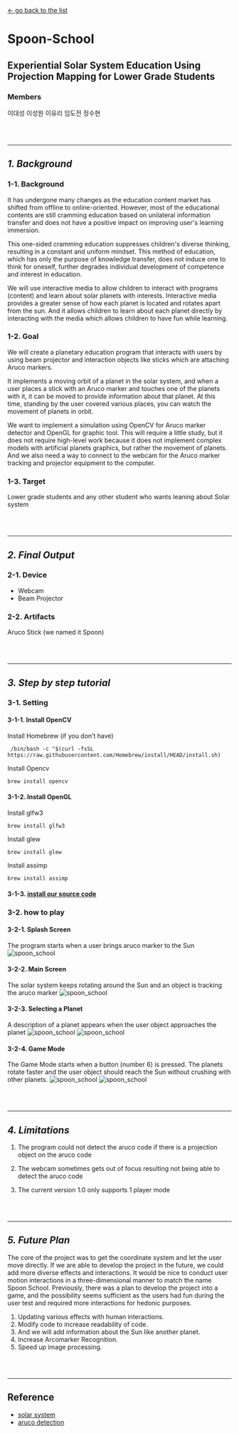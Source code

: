 [← go back to the list](../../HCI.md)

# Spoon-School

## Experiential Solar System Education Using Projection Mapping for Lower Grade Students

### Members
이대성 이성원 이유리 임도전 정수현

<br><br>

***
## *1. Background*

### 1-1. Background
It has undergone many changes as the education content market has shifted from offline to online-oriented. However, most of the educational contents are still cramming education based on unilateral information transfer and does not have a positive impact on improving user's learning immersion.

This one-sided cramming education suppresses children's diverse thinking, resulting in a constant and uniform mindset. This method of education, which has only the purpose of knowledge transfer, does not induce one to think for oneself, further degrades individual development of competence and interest in education.

We will use interactive media to allow children to interact with programs (content) and learn about solar planets with interests. Interactive media provides a greater sense of how each planet is located and rotates apart from the sun. And it allows children to learn about each planet directly by interacting with the media which allows children to have fun while learning.

### 1-2. Goal
We will create a planetary education program that interacts with users by using beam projector and interaction objects like sticks which are attaching Aruco markers.

It implements a moving orbit of a planet in the solar system, and when a user places a stick with an Aruco marker and touches one of the planets with it, it can be moved to provide information about that planet. At this time, standing by the user covered various places, you can watch the movement of planets in orbit.

We want to implement a simulation using OpenCV for Aruco marker detector and OpenGL for graphic tool. This will require a little study, but it does not require high-level work because it does not implement complex models with artificial planets graphics, but rather the movement of planets. And we also need a way to connect to the webcam for the Aruco marker tracking and projector equipment to the computer.

### 1-3. Target
Lower grade students and any other student who wants leaning about Solar system 

<br><br>

***
## *2. Final Output*

### 2-1. Device
- Webcam
- Beam Projector

### 2-2. Artifacts
Aruco Stick (we named it Spoon)

<br><br>

***
## *3. Step by step tutorial*

### 3-1. Setting

#### 3-1-1. Install OpenCV
Install Homebrew (if you don’t have)
```
 /bin/bash -c "$(curl -fsSL https://raw.githubusercontent.com/Homebrew/install/HEAD/install.sh)
```

Install Opencv
```
brew install opencv
```

#### 3-1-2. Install OpenGL
Install glfw3
```
brew install glfw3
```
Install glew
```
brew install glew
```
Install assimp
```
brew install assimp
```

#### 3-1-3. [install our source code](https://github.com/keynekassapa13/solar-system)

### 3-2. how to play
#### 3-2-1. Splash Screen
The program starts when a user brings aruco marker to the Sun
![spoon_school](/img/splashScreen.png)

#### 3-2-2. Main Screen
The solar system keeps rotating around the Sun and an object is tracking the aruco marker
![spoon_school](/img/mainScreen.png)

#### 3-2-3. Selecting a Planet
A description of a planet appears when the user object approaches the planet
![spoon_school](/img/descriptionScreen1.png)
![spoon_school](/img/descriptionScreen2.png)

#### 3-2-4. Game Mode
The Game Mode starts when a button (number 6) is pressed. The planets rotate faster and the user object should reach the Sun without crushing with other planets.
![spoon_school](/img/gameModeLost.png)
![spoon_school](/img/gameModeWin.png)

<br><br>

***
## *4. Limitations*
1. The program could not detect the aruco code if there is a projection object on the aruco code

2. The webcam sometimes gets out of focus resulting not being able to detect the aruco code

3. The current version 1.0 only supports 1 player mode

<br><br>

***
## *5. Future Plan*
The core of the project was to get the coordinate system and let the user move directly. If we are able to develop the project in the future, we could add more diverse effects and interactions. It would be nice to conduct user motion interactions in a three-dimensional manner to match the name Spoon School. Previously, there was a plan to develop the project into a game, and the possibility seems sufficient as the users had fun during the user test and required more interactions for hedonic purposes.

1. Updating various effects with human interactions. 
2. Modify code to increase readability of code.
3. And we will add information about the Sun like another planet.  
4. Increase Arcomarker Recognition.
5. Speed up image processing. 

<br><br>

***
## Reference
- [solar system](https://github.com/keynekassapa13/solar-system)
- [aruco detection](https://docs.opencv.org/master/d5/dae/tutorial_aruco_detection.html)
